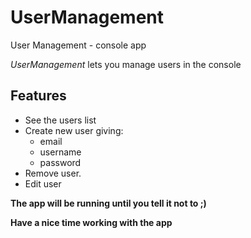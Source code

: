 # UserManagement

User Management - console app

_UserManagement_  lets you manage users in the console

## Features

* See the users list
* Create new user giving:
    * email
    * username
    * password
* Remove user.
* Edit user

**The app will be running until you tell it not to ;)**

**Have a nice time working with the app**

